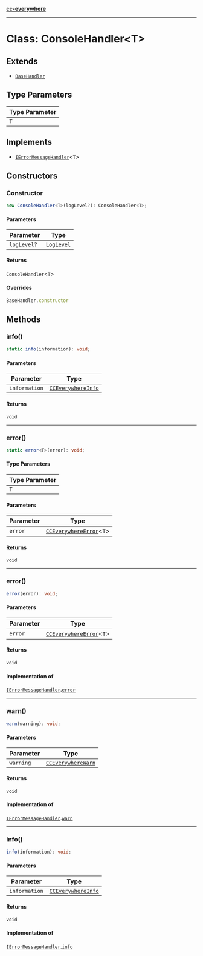 [**cc-everywhere**](../../../../../../index.md)

***

# Class: ConsoleHandler<T\>

## Extends

- [`BaseHandler`](../../base-handler/classes/base-handler.md)

## Type Parameters

| Type Parameter |
| ------ |
| `T` |

## Implements

- [`IErrorMessageHandler`](../../../i-error-message-handler/interfaces/i-error-message-handler.md)<`T`\>

## Constructors

### Constructor

```ts
new ConsoleHandler<T>(logLevel?): ConsoleHandler<T>;
```

#### Parameters

| Parameter | Type |
| ------ | ------ |
| `logLevel?` | [`LogLevel`](../../../cc-everywhere-error-types/enumerations/log-level.md) |

#### Returns

`ConsoleHandler`<`T`\>

#### Overrides

```ts
BaseHandler.constructor
```

## Methods

### info()

```ts
static info(information): void;
```

#### Parameters

| Parameter | Type |
| ------ | ------ |
| `information` | [`CCEverywhereInfo`](../../../cc-everywhere-error-types/interfaces/cc-everywhere-info.md) |

#### Returns

`void`

***

### error()

```ts
static error<T>(error): void;
```

#### Type Parameters

| Type Parameter |
| ------ |
| `T` |

#### Parameters

| Parameter | Type |
| ------ | ------ |
| `error` | [`CCEverywhereError`](../../../cc-everywhere-error/classes/cc-everywhere-error.md)<`T`\> |

#### Returns

`void`

***

### error()

```ts
error(error): void;
```

#### Parameters

| Parameter | Type |
| ------ | ------ |
| `error` | [`CCEverywhereError`](../../../cc-everywhere-error/classes/cc-everywhere-error.md)<`T`\> |

#### Returns

`void`

#### Implementation of

[`IErrorMessageHandler`](../../../i-error-message-handler/interfaces/i-error-message-handler.md).[`error`](../../../i-error-message-handler/interfaces/i-error-message-handler.md#error)

***

### warn()

```ts
warn(warning): void;
```

#### Parameters

| Parameter | Type |
| ------ | ------ |
| `warning` | [`CCEverywhereWarn`](../../../cc-everywhere-error-types/interfaces/cc-everywhere-warn.md) |

#### Returns

`void`

#### Implementation of

[`IErrorMessageHandler`](../../../i-error-message-handler/interfaces/i-error-message-handler.md).[`warn`](../../../i-error-message-handler/interfaces/i-error-message-handler.md#warn)

***

### info()

```ts
info(information): void;
```

#### Parameters

| Parameter | Type |
| ------ | ------ |
| `information` | [`CCEverywhereInfo`](../../../cc-everywhere-error-types/interfaces/cc-everywhere-info.md) |

#### Returns

`void`

#### Implementation of

[`IErrorMessageHandler`](../../../i-error-message-handler/interfaces/i-error-message-handler.md).[`info`](../../../i-error-message-handler/interfaces/i-error-message-handler.md#info)
